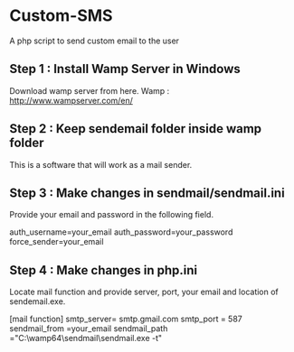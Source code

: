 # Custom-SMS
A php script to send custom email to the user

## Step 1 : Install Wamp Server in Windows
Download wamp server from here.
Wamp : http://www.wampserver.com/en/

## Step 2 : Keep sendemail folder inside wamp folder
This is a software that will work as a mail sender.

## Step 3 : Make changes in sendmail/sendmail.ini
Provide your email and password in the following field.

auth_username=your_email
auth_password=your_password
force_sender=your_email

## Step 4 : Make changes in php.ini
Locate mail function and provide server, port, your email and location of sendemail.exe.

[mail function]
smtp_server= smtp.gmail.com
smtp_port = 587
sendmail_from =your_email
sendmail_path ="C:\wamp64\sendmail\sendmail.exe -t"

